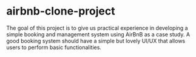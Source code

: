 # airbnb-clone-project
The goal of this project is to give us practical experience in developing a simple booking and management system using AirBnB as a case study. A good booking system should have a simple but lovely UI/UX that allows users to perform basic functionalities.
